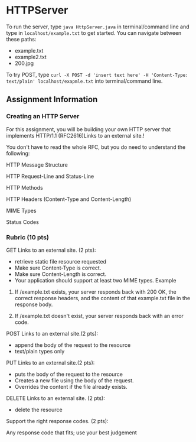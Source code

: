 # HTTPServer

To run the server, type ```java HttpServer.java``` in terminal/command line and type in ```localhost/example.txt``` to get started. You can navigate between these paths:
 - example.txt
 - example2.txt
 - 200.jpg
 
 To try POST, type ```curl -X POST -d 'insert text here' -H 'Content-Type: text/plain' localhost/exapmle.txt``` into terminal/command line.
 
## Assignment Information
### Creating an HTTP Server
For this assignment, you will be building your own HTTP server that implements HTTP/1.1 (RFC2616)Links to an external site.!

You don't have to read the whole RFC, but you do need to understand the following:

HTTP Message Structure

HTTP Request-Line and Status-Line

HTTP Methods

HTTP Headers (Content-Type and Content-Length)

MIME Types

Status Codes
 

### Rubric (10 pts)
GET Links to an external site. (2 pts): 
- retrieve static file resource requested
- Make sure Content-Type is correct.
- Make sure Content-Length is correct.
- Your application should support at least two MIME types.
Example

1. If /example.txt exists, your server responds back with 200 OK, the correct response headers, and the content of that example.txt file in the response body.

2. If /example.txt doesn't exist, your server responds back with an error code.

POST Links to an external site.(2 pts): 
- append the body of the request to the resource
- text/plain types only

PUT Links to an external site.(2 pts): 
- puts the body of the request to the resource
- Creates a new file using the body of the request.
- Overrides the content if the file already exists.

DELETE Links to an external site. (2 pts): 
- delete the resource

Support the right response codes. (2 pts):

Any response code that fits; use your best judgement
